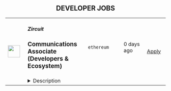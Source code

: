 <div align="center"><h2>DEVELOPER JOBS</h2></div><table><tr>
                <td width="100" height="100" rowspan="2">
                    <img src="https://pbs.twimg.com/profile_images/1774812048683143168/gSbmfQfa_400x400.jpg" width="38px" height="auto">
                </td>
                <td width="300">
                    <h5>Zircuit</h5>
                    <h3>Communications Associate (Developers & Ecosystem)</h3>
                </td>
                <td width="300">
                    <code>ethereum</code>
                </td>
                <td width="200">
                <text>0 days ago</text>
                </td>
                <td width="100" rowspan="2">
                <a href="https://www.realworkfromanywhere.com/jobs/communications-associate-developers-ecosystem-zircuit-6050" align="right" target="_blank">Apply</a>
                </td>
            </tr>
            <tr>
                <td colspan="3">
                <details><summary>Description</summary>
                <h3><strong>Join Us</strong></h3><p style="min-height:1.5em">We are looking for a communications associate to support ecosystem growth, with a focus on supporting the Zircuit builder community, creating and publishing materials that cater to developers, partner visibility, project onboarding, and grant programs. You’ll help formulate and manage the day-to-day operations of our builder-facing campaigns and work directly with early-stage teams building on Zircuit.</p><p style="min-height:1.5em">This is an execution-oriented role ideal for someone who enjoys working with technical audiences and shaping how developers experience the Zircuit ecosystem.</p><p style="min-height:1.5em"></p><h3><strong>Responsibilities</strong></h3><ul style="min-height:1.5em"><li><p style="min-height:1.5em">Source, (co-)create and maintain high-quality informative developer-facing materials: including tutorials, documentation, blog posts, and guides</p></li><li><p style="min-height:1.5em">Continuously identify materials and media content that is missing in our developer communication strategy, and help it.</p></li><li><p style="min-height:1.5em">Interface with our builder ambassador team at hackathons, and extract publishable content from them</p></li><li><p style="min-height:1.5em">Collaborate with ecosystem partners to ensure they have the technical and marketing resources needed to succeed, from onboarding through launch.</p></li><li><p style="min-height:1.5em">Interface with Zircuit’s builder community to surface needs, share updates, and prepare relevant content and announcements.</p></li><li><p style="min-height:1.5em">Assist in coordinating support resources for new teams, including design, audit, or PR, and ensure that onboarding processes run smoothly.</p></li><li><p style="min-height:1.5em">Maintain internal dashboards and documentation to track ecosystem milestones, team progress, and key launches.<br /></p></li></ul><h3><strong>Requirements</strong></h3><ul style="min-height:1.5em"><li><p style="min-height:1.5em">Familiarity with the L2 and Ethereum builder ecosystem.</p></li><li><p style="min-height:1.5em">Strong organizational skills and ability to manage multiple ongoing workflows.</p></li><li><p style="min-height:1.5em">Some experience in marketing, BD, devrel, or operations — ideally in a crypto environment.</p></li><li><p style="min-height:1.5em">Solid writing skills and comfort drafting basic copy and proofreading materials.</p></li></ul><h3><strong>Bonus</strong></h3><ul style="min-height:1.5em"><li><p style="min-height:1.5em">Experience supporting hackathons, incubation programs, or early-stage teams.</p></li><li><p style="min-height:1.5em">Membership in Ethereum development communities, former participation at Hackathons</p></li><li><p style="min-height:1.5em">Ability to help preparing technical presentations about Zircuit</p></li><li><p style="min-height:1.5em">EST time zone or Europe</p></li><li><p style="min-height:1.5em">Flexibility to travel if required</p></li></ul><p style="min-height:1.5em"></p><h3><strong>Compensation &amp; Perks</strong></h3><ul style="min-height:1.5em"><li><p style="min-height:1.5em">A competitive salary that matches your experience, plus bonuses for out-of-the-park performances and referrals.</p></li><li><p style="min-height:1.5em">Work from literally anywhere: your mom’s basement, a beach, a co-working space—you name it.</p></li><li><p style="min-height:1.5em">Plenty of time off to relax and recharge, plus maternity/paternity leave.</p></li><li><p style="min-height:1.5em">A slice of the equity pie.</p></li><li><p style="min-height:1.5em">Gym membership or pick a virtual workout that suits you.</p></li><li><p style="min-height:1.5em">Don’t miss out on our all-expenses-paid team retreats—exotic locations, exciting activities, and a chance to bond with your coworkers!</p></li></ul>
                </details>
                </td>
            </tr></table>